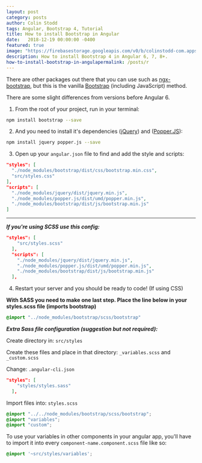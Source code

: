 ```yaml
---
layout: post
category: posts
author: Colin Stodd
tags: Angular, Bootstrap 4, Tutorial
title: How to install Bootstrap in Angular
date:   2018-12-19 00:00:00 -0400
featured: true
image: "https://firebasestorage.googleapis.com/v0/b/colinstodd-com.appspot.com/o/images%2F2019%2Fbootstrap_4-min.png?alt=media&token=b8a401bc-42a1-42fd-b045-bcb1e3312894"
description: How to install Bootstrap 4 in Angular 6, 7, 8+.
how-to-install-bootstrap-in-angulapermalink: /posts/r
---
```

There are other packages out there that you can use such as [ngx-bootstrap](https://github.com/valor-software/ngx-bootstrap), but this is the vanilla [Bootstrap](https://getbootstrap.com/) (including JavaScript) method.

There are some slight differences from versions before Angular 6.

1. From the root of your project, run in your terminal:

```bash
npm install bootstrap --save
```

2. And you need to install it's dependencies ([jQuery](https://jquery.com/)) and ([Popper.JS](https://popper.js.org/)):

```bash
npm install jquery popper.js --save
```

3. Open up your `angular.json` file to find and add the style and scripts:

```json
"styles": [
  "./node_modules/bootstrap/dist/css/bootstrap.min.css",
  "src/styles.css"
],
"scripts": [
  "./node_modules/jquery/dist/jquery.min.js",
  "./node_modules/popper.js/dist/umd/popper.min.js",
  "./node_modules/bootstrap/dist/js/bootstrap.min.js"
]
```

---
***If you're using SCSS use this config:***

```json
"styles": [
    "src/styles.scss"
  ],
  "scripts": [
    "./node_modules/jquery/dist/jquery.min.js",
    "./node_modules/popper.js/dist/umd/popper.min.js",
    "./node_modules/bootstrap/dist/js/bootstrap.min.js"
  ],
```

4. Restart your server and you should be ready to code! (If using CSS)

**With SASS you need to make one last step. Place the line below in your styles.scss file (imports bootstrap)**

```scss
@import "../node_modules/bootstrap/scss/bootstrap"
```

***Extra Sass file configuration (suggestion but not required):***

Create directory in: `src/styles`

Create these files and place in that directory: `_variables.scss` and `_custom.scss`

Change: `.angular-cli.json`

```json
"styles": [
    "styles/styles.sass"
  ],
```

Import files into: `styles.scss`

```scss
@import "../../node_modules/bootstrap/scss/bootstrap";
@import "variables";
@import "custom";
```

To use your variables in other components in your angular app, you'll have to import it into every `component-name.component.scss` file like so:

```scss
@import '~src/styles/variables';
```